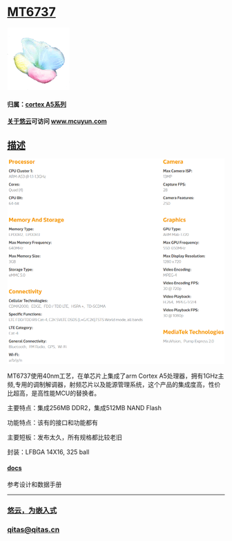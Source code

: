 ﻿# [MT6737](https://github.com/mcuyun/MT6737) 

[![sites](mcuyun/mcuyun.png)](http://www.mcuyun.com)

#### 归属：[cortex A5系列](https://github.com/mcuyun/CA5)
#### [关于悠云](https://github.com/mcuyun)可访问 www.mcuyun.com

## [描述](https://github.com/mcuyun/CA5/wiki) 

[![sites](docs/MT6737.png)](http://www.mcuyun.com)

MT6737使用40nm工艺，在单芯片上集成了arm Cortex A5处理器，拥有1GHz主频,专用的调制解调器，射频芯片以及能源管理系统，这个产品的集成度高，性价比超高，是高性能MCU的替换者。

主要特点：集成256MB DDR2，集成512MB NAND Flash

功能特点：该有的接口和功能都有

主要短板：发布太久，所有规格都比较老旧

封装：LFBGA 14X16, 325 ball

#### [docs](docs/README.md)

参考设计和数据手册


---

###  [悠云，为嵌入式](http://www.mcuyun.com)   
###  qitas@qitas.cn
